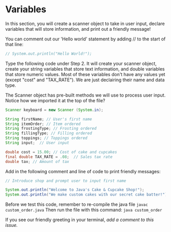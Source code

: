 # Variables

In this section, you will create a scanner object to take in user input, declare variables that will store information, and print out a friendly message!

You can comment out our 'Hello world' statement by adding // to the start of that line:
```java
// System.out.println("Hello World!");
```
Type the following code under Step 2. It will create your scanner object, create your string variables that store text information, and double variables that store numeric values. Most of these variables don't have any values yet (except "cost" and "TAX_RATE"). We are just declairing their name and data type.

The Scanner object has pre-built methods we will use to process user input. Notice how we imported it at the top of the file? 

```java
Scanner keyboard = new Scanner (System.in); 

String firstName; // User's first name
String itemOrder; // Item ordered
String frostingType; // Frosting ordered
String fillingType; // Filling ordered
String toppings; // Toppings ordered
String input;  // User input

double cost = 15.00; // Cost of cake and cupcakes
final double TAX_RATE = .08;  // Sales tax rate
double tax; // Amount of tax
```
Add in the following comment and line of code to print friendly messages: 
```java
// Introduce shop and prompt user to input first name

System.out.println("Welcome to Java's Cake & Cupcake Shop!");
System.out.println("We make custom cakes with our secret cake batter!");
```

Before we test this code, remember to re-compile the java file
`javac custom_order.java`
Then run the file with this command:
`java custom_order`

If you see our friendly greeting in your terminal, *add a comment to this issue.* 
